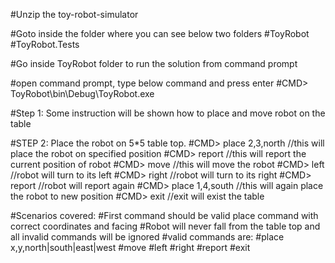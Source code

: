 ﻿#Unzip the toy-robot-simulator

#Goto inside the folder where you can see below two folders
  #ToyRobot
  #ToyRobot.Tests

#Go inside ToyRobot folder to run the solution from command prompt

#open command prompt, type below command and press enter
#CMD> ToyRobot\bin\Debug\ToyRobot.exe

#Step 1: Some instruction will be shown how to place and move robot on the table

#STEP 2: Place the robot on 5*5 table top.
#CMD> place 2,3,north     //this will place the robot on specified position
#CMD> report              //this will report the current position of robot
#CMD> move                //this will move the robot 
#CMD> left                //robot will turn to its left
#CMD> right               //robot will turn to its right
#CMD> report              //robot will report again
#CMD> place 1,4,south     //this will again place the robot to new position
#CMD> exit                //exit will exist the table


#Scenarios covered:
#First command should be valid place command with correct coordinates and facing
#Robot will never fall from the table top and all invalid commands will be ignored
#valid commands are:
  #place x,y,north|south|east|west
  #move
  #left
  #right
  #report
  #exit




